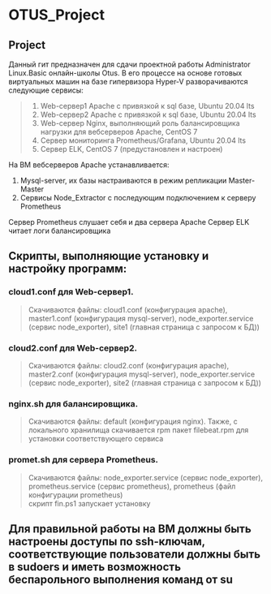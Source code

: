 # OTUS_Project
## Project

Данный гит предназначен для сдачи проектной работы Administrator Linux.Basic онлайн-школы Otus.
В его процессе на основе готовых виртуальных машин на базе гипервизора Hyper-V разворачиваются следующие сервисы:
>1. Web-сервер1 Apache с привязкой к sql базе, Ubuntu 20.04 lts
>2. Web-сервер2 Apache с привязкой к sql базе, Ubuntu 20.04 lts
>3. Web-сервер Nginx, выполняющий роль балансировщика нагрузки для вебсерверов Apache, CentOS 7
>4. Сервер мониторинга Prometheus/Grafana, Ubuntu 20.04 lts
>5. Сервер ELK, CentOS 7 (предустановлен и настроен)

На ВМ вебсерверов Apache устанавливается:
 1. Mysql-server, их базы настраиваются в режим репликации Master-Master
 2. Сервисы Node_Extractor с последующим подключением к серверу Prometheus

Сервер Prometheus слушает себя и два сервера Apache
Сервер ELK читает логи балансировщика

## Скрипты, выполняющие установку и настройку программ:
### cloud1.conf для Web-сервер1.
>Скачиваются файлы: cloud1.conf (конфигурация apache), master1.conf (конфигурация mysql-server), node_exporter.service (сервис node_exporter), site1 (главная страница с запросом к БД))  
### cloud2.conf для Web-сервер2.
>Скачиваются файлы: cloud2.conf (конфигурация apache), master2.conf (конфигурация mysql-server), node_exporter.service (сервис node_exporter), site2 (главная страница с запросом к БД))  
### nginx.sh для балансировщика.
>Скачиваются файлы: default (конфигурация nginx). Также, с локального хранилища скачивается rpm пакет filebeat.rpm для установки соответствующего сервиса  
### promet.sh для сервера Prometheus.
>Скачиваются файлы: node_exporter.service (сервис node_exporter), prometheus.service (сервис prometheus), prometheus (файл конфигурации prometheus)  
скрипт fin.ps1 запускает установку

## Для правильной работы на ВМ должны быть настроены доступы по ssh-ключам, соответствующие пользователи должны быть в sudoers и иметь возможность беспарольного выполнения команд от su
